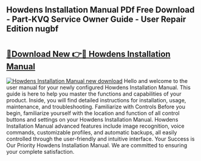 ## Howdens Installation Manual PDf Free Download - Part-KVQ Service Owner Guide - User Repair Edition nugbf

# <h2><a href="http://cf25941.oget.top/?id=Howdens+Installation+Manual">🔗Download New 👉🔴 Howdens Installation Manual</a></h2>

[![Howdens Installation Manual new download](https://i.imgur.com/5g1atiW.png)](http://cf25941.oget.top/?id=Howdens+Installation+Manual)
Hello and welcome to the user manual for your newly configured Howdens Installation Manual. This guide is here to help you master the functions and capabilities of your product. Inside, you will find detailed instructions for installation, usage, maintenance, and troubleshooting. Familiarize with Controls Before you begin, familiarize yourself with the location and function of all control buttons and settings on your Howdens Installation Manual. Howdens Installation Manual advanced features include image recognition, voice commands, customizable profiles, and automatic backups, all easily controlled through the user-friendly and intuitive interface. Your Success is Our Priority Howdens Installation Manual. We are committed to ensuring your complete satisfaction.
